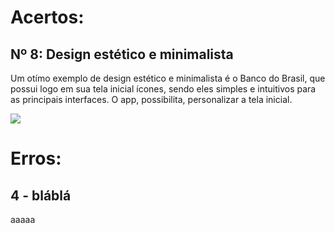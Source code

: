 # Acertos:

## Nº 8: Design estético e minimalista

Um otímo exemplo de design estético e minimalista é o Banco do Brasil, que possui logo em sua tela inicial ícones, sendo eles simples e intuitivos para as principais interfaces. O app, possibilita, personalizar a tela inicial.

<img src="imgs\BB.png"> 

# Erros:

## 4 - bláblá

aaaaa

